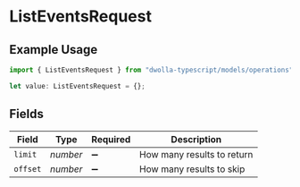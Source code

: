 # ListEventsRequest

## Example Usage

```typescript
import { ListEventsRequest } from "dwolla-typescript/models/operations";

let value: ListEventsRequest = {};
```

## Fields

| Field                      | Type                       | Required                   | Description                |
| -------------------------- | -------------------------- | -------------------------- | -------------------------- |
| `limit`                    | *number*                   | :heavy_minus_sign:         | How many results to return |
| `offset`                   | *number*                   | :heavy_minus_sign:         | How many results to skip   |
